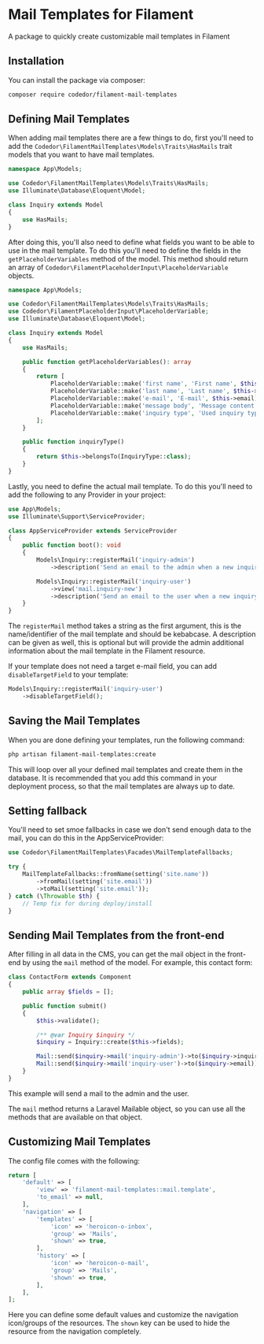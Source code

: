 # Mail Templates for Filament

A package to quickly create customizable mail templates in Filament

## Installation

You can install the package via composer:

```bash
composer require codedor/filament-mail-templates
```

## Defining Mail Templates

When adding mail templates there are a few things to do, first you'll need to add the `Codedor\FilamentMailTemplates\Models\Traits\HasMails` trait models that you want to have mail templates.

```php
namespace App\Models;

use Codedor\FilamentMailTemplates\Models\Traits\HasMails;
use Illuminate\Database\Eloquent\Model;

class Inquiry extends Model
{
    use HasMails;
}
```

After doing this, you'll also need to define what fields you want to be able to use in the mail template. To do this you'll need to define the fields in the `getPlaceholderVariables` method of the model. This method should return an array of `Codedor\FilamentPlaceholderInput\PlaceholderVariable` objects.

```php
namespace App\Models;

use Codedor\FilamentMailTemplates\Models\Traits\HasMails;
use Codedor\FilamentPlaceholderInput\PlaceholderVariable;
use Illuminate\Database\Eloquent\Model;

class Inquiry extends Model
{
    use HasMails;

    public function getPlaceholderVariables(): array
    {
        return [
            PlaceholderVariable::make('first name', 'First name', $this->first_name),
            PlaceholderVariable::make('last name', 'Last name', $this->last_name),
            PlaceholderVariable::make('e-mail', 'E-mail', $this->email),
            PlaceholderVariable::make('message body', 'Message content', $this->message),
            PlaceholderVariable::make('inquiry type', 'Used inquiry type', $this->inquiryType?->working_title),
        ];
    }

    public function inquiryType()
    {
        return $this->belongsTo(InquiryType::class);
    }
}
```

Lastly, you need to define the actual mail template. To do this you'll need to add the following to any Provider in your project:

```php
use App\Models;
use Illuminate\Support\ServiceProvider;

class AppServiceProvider extends ServiceProvider
{
    public function boot(): void
    {
        Models\Inquiry::registerMail('inquiry-admin')
            ->description('Send an email to the admin when a new inquiry is made');

        Models\Inquiry::registerMail('inquiry-user')
            ->view('mail.inquiry-new')
            ->description('Send an email to the user when a new inquiry is made');
    }
}
```

The `registerMail` method takes a string as the first argument, this is the name/identifier of the mail template and should be kebabcase. A description can be given as well, this is optional but will provide the admin additional information about the mail template in the Filament resource.

If your template does not need a target e-mail field, you can add `disableTargetField` to your template:

```php
Models\Inquiry::registerMail('inquiry-user')
    ->disableTargetField();
```

## Saving the Mail Templates

When you are done defining your templates, run the following command:

```bash
php artisan filament-mail-templates:create
```

This will loop over all your defined mail templates and create them in the database. It is recommended that you add this command in your deployment process, so that the mail templates are always up to date.

## Setting fallback

You'll need to set smoe fallbacks in case we don't send enough data to the mail, you can do this in the AppServiceProvider:

```php
use Codedor\FilamentMailTemplates\Facades\MailTemplateFallbacks;

try {
    MailTemplateFallbacks::fromName(setting('site.name'))
        ->fromMail(setting('site.email'))
        ->toMail(setting('site.email'));
} catch (\Throwable $th) {
    // Temp fix for during deploy/install
}
```

## Sending Mail Templates from the front-end

After filling in all data in the CMS, you can get the mail object in the front-end by using the `mail` method of the model. For example, this contact form:

```php
class ContactForm extends Component
{
    public array $fields = [];

    public function submit()
    {
        $this->validate();

        /** @var Inquiry $inquiry */
        $inquiry = Inquiry::create($this->fields);

        Mail::send($inquiry->mail('inquiry-admin')->to($inquiry->inquiryType?->to_email));
        Mail::send($inquiry->mail('inquiry-user')->to($inquiry->email));
    }
}
```

This example will send a mail to the admin and the user.

The `mail` method returns a Laravel Mailable object, so you can use all the methods that are available on that object.

## Customizing Mail Templates

The config file comes with the following:

```php
return [
    'default' => [
        'view' => 'filament-mail-templates::mail.template',
        'to_email' => null,
    ],
    'navigation' => [
        'templates' => [
            'icon' => 'heroicon-o-inbox',
            'group' => 'Mails',
            'shown' => true,
        ],
        'history' => [
            'icon' => 'heroicon-o-mail',
            'group' => 'Mails',
            'shown' => true,
        ],
    ],
];
```

Here you can define some default values and customize the navigation icon/groups of the resources. The `shown` key can be used to hide the resource from the navigation completely.
